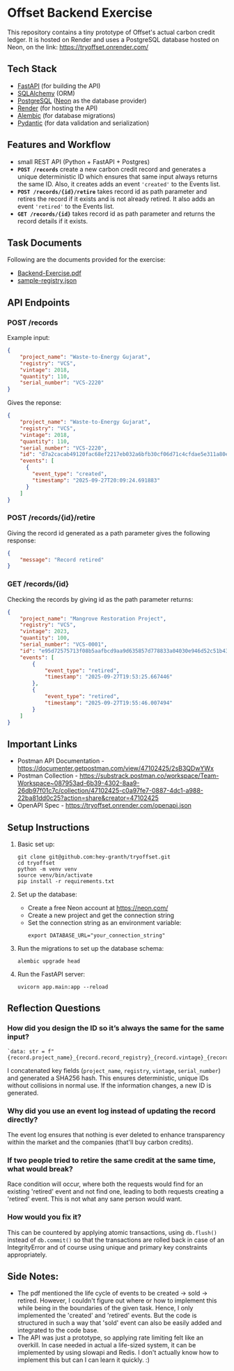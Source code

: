 # Offset Backend Exercise

This repository contains a tiny prototype of Offset's actual carbon credit ledger. It is hosted on Render and uses a PostgreSQL database hosted on Neon, on the link: 
https://tryoffset.onrender.com/


## Tech Stack 
- [FastAPI](https://fastapi.tiangolo.com/) (for building the API)
- [SQLAlchemy](https://www.sqlalchemy.org/) (ORM)
- [PostgreSQL](https://www.postgresql.org/) ([Neon](https://www.neon.com/) as the database provider)
- [Render](https://render.com/) (for hosting the API)
- [Alembic](https://alembic.sqlalchemy.org/en/latest/) (for database migrations)
- [Pydantic](https://pydantic.dev/) (for data validation and serialization)


## Features and Workflow
- small REST API (Python + FastAPI + Postgres)
- **`POST /records`** create a new carbon credit record and generates a unique deterministic ID which ensures that same input always returns the same ID. Also, it creates adds an event `'created'` to the Events list.
- **`POST /records/{id}/retire`** takes record id as path parameter and retires the record if it exists and is not already retired. It also adds an event `'retired'` to the Events list.
- **`GET /records/{id}`** takes record id as path parameter and returns the record details if it exists.

## Task Documents
Following are the documents provided for the exercise:
- [Backend-Exercise.pdf](https://github.com/hey-granth/tryoffset/blob/main/task_docs/Backend-Exercise.pdf)
- [sample-registry.json](https://github.com/hey-granth/tryoffset/blob/main/task_docs/sample-registry.json)


## API Endpoints
### POST /records
Example input:
```json
{
    "project_name": "Waste-to-Energy Gujarat",
    "registry": "VCS",
    "vintage": 2018,
    "quantity": 110,
    "serial_number": "VCS-2220"
}
```
Gives the reponse:
```json
{
    "project_name": "Waste-to-Energy Gujarat",
    "registry": "VCS",
    "vintage": 2018,
    "quantity": 110,
    "serial_number": "VCS-2220",
    "id": "d7a2cacab49120fac68ef2217eb032a6bfb30cf06d71c4cfdae5e311a80ee571",
    "events": [
      {
        "event_type": "created",
        "timestamp": "2025-09-27T20:09:24.691883"
      }
    ]
}
```

### POST /records/{id}/retire
Giving the record id generated as a path parameter gives the following response:
```json
{
    "message": "Record retired"
}
```

### GET /records/{id}
Checking the records by giving id as the path parameter returns:
```json
{
    "project_name": "Mangrove Restoration Project",
    "registry": "VCS",
    "vintage": 2023,
    "quantity": 100,
    "serial_number": "VCS-0001",
    "id": "e95d72575713f08b5aafbcd9aa9d635857d778833a04030e946d52c51b4329b1",
    "events": [
        {
            "event_type": "retired",
            "timestamp": "2025-09-27T19:53:25.667446"
        },
        {
            "event_type": "retired",
            "timestamp": "2025-09-27T19:55:46.007494"
        }
    ]
}
```

## Important Links
- Postman API Documentation - https://documenter.getpostman.com/view/47102425/2sB3QDwYWx
- Postman Collection - https://substrack.postman.co/workspace/Team-Workspace~087953ad-6b39-4302-8aa9-26db97f01c7c/collection/47102425-c0a97fe7-0887-4dc1-a988-22ba81dd0c25?action=share&creator=47102425
- OpenAPI Spec - https://tryoffset.onrender.com/openapi.json

## Setup Instructions

1. Basic set up:
    ```
    git clone git@github.com:hey-granth/tryoffset.git
    cd tryoffset
    python -m venv venv
    source venv/bin/activate
    pip install -r requirements.txt
    ```

2. Set up the database:
    - Create a free Neon account at https://neon.com/
    - Create a new project and get the connection string
    - Set the connection string as an environment variable:
      ```
      export DATABASE_URL="your_connection_string"
      ```

3. Run the migrations to set up the database schema:
      ```
      alembic upgrade head
      ```

4. Run the FastAPI server:
      ```
      uvicorn app.main:app --reload
      ```

## Reflection Questions

### **How did you design the ID so it’s always the same for the same input?**

    `data: str = f"{record.project_name}_{record.record_registry}_{record.vintage}_{record.serial_number}"`

   I concatenated key fields (`project_name`, `registry`, `vintage`, `serial_number`) and generated a SHA256 hash. This ensures deterministic, unique IDs without collisions in normal use. If the information changes, a new ID is generated.

### **Why did you use an event log instead of updating the record directly?**

The event log ensures that nothing is ever deleted to enhance transparency within the market and the companies (that'll buy carbon credits).

### **If two people tried to retire the same credit at the same time, what would break?**

Race condition will occur, where both the requests would find for an existing 'retired' event and not find one, leading to both requests creating a 'retired' event. This is not what any sane person would want.

### **How would you fix it?**

This can be countered by applying atomic transactions, using `db.flush()` instead of `db.commit()` so that the transactions are rolled back in case of an IntegrityError and of course using unique and primary key constraints appropriately.


## Side Notes:
- The pdf mentioned the life cycle of events to be created -> sold -> retired. However, I couldn't figure out where or how to implement this while being in the boundaries of the given task. Hence, I only implemented the 'created' and 'retired' events. But the code is structured in such a way that 'sold' event can also be easily added and integrated to the code base.
- The API was just a prototype, so applying rate limiting felt like an overkill. In case needed in actual a life-sized system, it can be implemented by using slowapi and Redis. I don't actually know how to implement this but can I can learn it quickly. :)